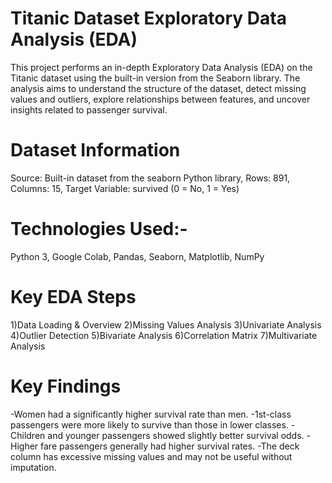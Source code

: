 # Titanic Dataset Exploratory Data Analysis (EDA)
This project performs an in-depth Exploratory Data Analysis (EDA) on the Titanic dataset using the built-in version from the Seaborn library. The analysis aims to understand the structure of the dataset, detect missing values and outliers, explore relationships between features, and uncover insights related to passenger survival.

# Dataset Information
Source: Built-in dataset from the seaborn Python library,
Rows: 891,
Columns: 15,
Target Variable: survived (0 = No, 1 = Yes)

# Technologies Used:-
Python 3,
Google Colab,
Pandas,
Seaborn,
Matplotlib,
NumPy

# Key EDA Steps
1)Data Loading & Overview
2)Missing Values Analysis
3)Univariate Analysis
4)Outlier Detection
5)Bivariate Analysis
6)Correlation Matrix
7)Multivariate Analysis

# Key Findings
-Women had a significantly higher survival rate than men.
-1st-class passengers were more likely to survive than those in lower classes.
-Children and younger passengers showed slightly better survival odds.
-Higher fare passengers generally had higher survival rates.
-The deck column has excessive missing values and may not be useful without imputation.

